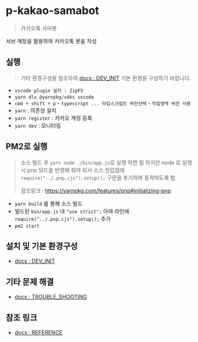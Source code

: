 # p-kakao-samabot

> 카카오톡 사마봇

서브 계정을 활용하여 카카오톡 봇을 작성

## 실행

> 기타 환경구성을 참조하여 [docs : DEV_INIT](./docs/DEV_INIT.md) 기본 환경을 구성하기 바랍니다.

- `vscode plugin 설치 : ZipFS`
- `yarn dlx @yarnpkg/sdks vscode`
- `cmd + shift + p` - `typescript ... 타입스크립트 버전선택` - `작업영역 버전 사용`
- `yarn` : 의존성 설치
- `yarn register` : 카카오 계정 등록
- `yarn dev` : 모니터링

## PM2로 실행

> 소스 빌드 후 `yarn node ./bin/app.js`로 실행 하면 됨
> 하지만 node 로 실행 시 pnp 모드를 반영해 줘야 되서 소스 진입점에
> `require("../.pnp.cjs").setup();` 구문을 추가하여 동작하도록 함.
>
> 참조링크 : https://yarnpkg.com/features/pnp#initializing-pnp

- `yarn build` 를 통해 소스 빌드
- 빌드된 `bin/app.js` 내 `"use strict";` 아래 라인에 `require("../.pnp.cjs").setup();` 추가
- `pm2 start`

## 설치 및 기본 환경구성

- [docs : DEV_INIT](./docs/DEV_INIT.md)

## 기타 문제 해결

- [docs : TROUBLE_SHOOTING](./docs/TROUBLE_SHOOTING.md)

## 참조 링크

- [docs : REFERENCE](./docs/REFERENCE.md)
